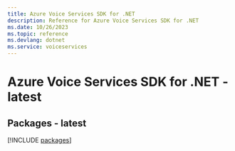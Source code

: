 ```yaml
---
title: Azure Voice Services SDK for .NET
description: Reference for Azure Voice Services SDK for .NET
ms.date: 10/26/2023
ms.topic: reference
ms.devlang: dotnet
ms.service: voiceservices
---
```

# Azure Voice Services SDK for .NET - latest
## Packages - latest
[!INCLUDE [packages](voice-services-index.md)]